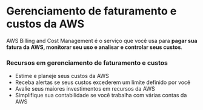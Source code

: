 # Gerenciamento de faturamento e custos da AWS

AWS Billing and Cost Management é o serviço que você usa para **pagar sua fatura da AWS, monitorar seu uso e analisar e controlar seus custos**.

### Recursos em gerenciamento de faturamento e custos

* Estime e planeje seus custos da AWS
* Receba alertas se seus custos excederem um limite definido por você
* Avalie seus maiores investimentos em recursos da AWS
* Simplifique sua contabilidade se você trabalha com várias contas da AWS